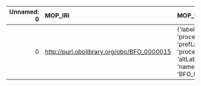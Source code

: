 |   Unnamed: 0 | MOP_IRI                                    | MOP_DESC                                                                              | VIMMP_IRI                                         | VIMMP_DESC          |
|-------------:|:-------------------------------------------|:--------------------------------------------------------------------------------------|:--------------------------------------------------|:--------------------|
|            0 | http://purl.obolibrary.org/obo/BFO_0000015 | {'label': 'process', 'prefLabel': 'process', 'altLabel': None, 'name': 'BFO_0000015'} | https://emmc.eu/semantics/evmpo/evmpo.ttl#process | {'name': 'process'} |